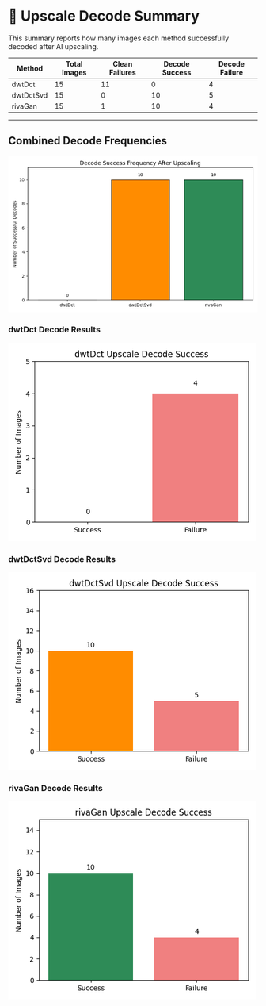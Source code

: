 # 🧠 Upscale Decode Summary

This summary reports how many images each method successfully decoded after AI upscaling.

| Method | Total Images | Clean Failures | Decode Success | Decode Failure |
|--------|---------------|----------------|----------------|----------------|
| dwtDct | 15 | 11 | 0 | 4 |
| dwtDctSvd | 15 | 0 | 10 | 5 |
| rivaGan | 15 | 1 | 10 | 4 |

---
## Combined Decode Frequencies
![Combined Bar Graph](upscale_combined_decode_bar.png)

### dwtDct Decode Results
![dwtDct Bar Graph](dwtDct_upscale_decode_bar.png)

### dwtDctSvd Decode Results
![dwtDctSvd Bar Graph](dwtDctSvd_upscale_decode_bar.png)

### rivaGan Decode Results
![rivaGan Bar Graph](rivaGan_upscale_decode_bar.png)

